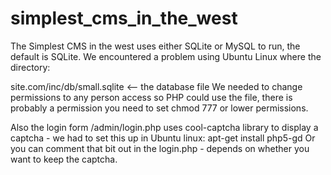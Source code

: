 # simplest_cms_in_the_west
The Simplest CMS in the west uses either SQLite or MySQL to run, the default is SQLite.
We encountered a problem using Ubuntu Linux where the directory:

site.com/inc/db/small.sqlite  <-- the database file
We needed to change permissions to any person access so PHP could use the file, there is 
probably a permission you need to set chmod 777 or lower permissions.

Also the login form /admin/login.php uses cool-captcha library to display a captcha -
we had to set this up in Ubuntu linux:
apt-get install php5-gd
Or you can comment that bit out in the login.php - depends on whether you want to keep
the captcha.

